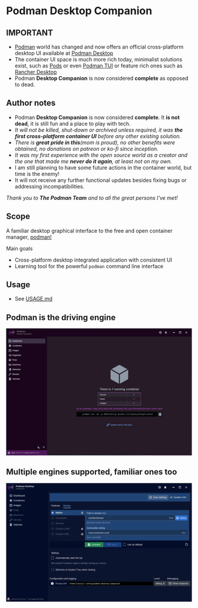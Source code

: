 # Podman Desktop Companion

## **IMPORTANT**

- [Podman](https://podman.io/) world has changed and now offers an official cross-platform desktop UI available at [Podman Desktop](https://podman-desktop.io/)
- The container UI space is much more rich today, minimalist solutions exist, such as [Pods](https://github.com/marhkb/pods) or even [Podman TUI](https://github.com/containers/podman-tui) or feature rich ones such as [Rancher Desktop](https://rancherdesktop.io/)
- Podman **Desktop Companion** is now considered **complete** as opposed to dead.

## Author notes

- Podman **Desktop Companion** is now considered **complete**. It **is not dead**, it is still fun and a place to play with tech.
- _It will not be killed, shut-down or archived unless required, it was **the first cross-platform container UI** before any other existing solution._
- _There is **great pride in this**(mom is proud), no other benefits were obtained, no donations on patreon or ko-fi since inception._
- _It was my first experience with the open source world as a creator and the one that made me **never do it again**, at least not on my own._
- I am still planning to have some future actions in the container world, but time is the enemy!
- It will not receive any further functional updates besides fixing bugs or addressing incompatibilities.

_Thank you to **The Podman Team** and to all the great persons I've met!_

## Scope

A familiar desktop graphical interface to the free and open container manager, [podman!](https://podman.io/)

Main goals

- Cross-platform desktop integrated application with consistent UI
- Learning tool for the powerful `podman` command line interface

## Usage

- See [USAGE.md](./USAGE.md)

## Podman is the driving engine

![Podman Desktop Companion Dashboard](docs/img/001-Dashboard.png?raw=true)

## Multiple engines supported, familiar ones too

![Engine Settings Screen](docs/img/DockerSettings.png?raw=true)
